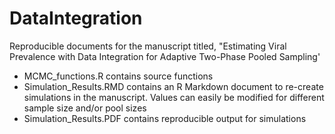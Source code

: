 # DataIntegration
Reproducible documents for the manuscript titled, "Estimating Viral Prevalence with Data Integration for Adaptive Two-Phase Pooled Sampling'

- MCMC_functions.R contains source functions
- Simulation_Results.RMD contains an R Markdown document to re-create simulations in the manuscript. Values can easily be modified for different sample size and/or pool sizes
- Simulation_Results.PDF contains reproducible output for simulations
